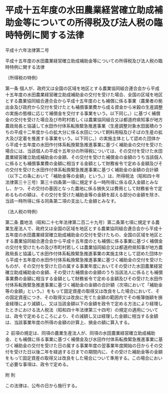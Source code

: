 # 平成十五年度の水田農業経営確立助成補助金等についての所得税及び法人税の臨時特例に関する法律

平成十六年法律第二号

平成十五年度の水田農業経営確立助成補助金等についての所得税及び法人税の臨時特例に関する法律

（所得税の特例）

第一条 個人が、政府又は全国の区域を地区とする農業協同組合連合会から平成十五年度の水田農業経営確立助成補助金の交付を受けた場合、全国の区域を地区とする農業協同組合連合会から平成十五年度のとも補償に係る事業（農業者の拠出金及び政府から交付を受けたとも補償事業費から成る資金から米穀の生産調整の実施の態様に応じて補償金を交付する事業をいう。以下同じ。）に基づく補償金の交付を受けた場合及び市町村若しくは農業協同組合又は都道府県知事が地方農政局長と協議して水田作付体系転換緊急推進事業（生産調整対象水田面積のうちの平成十二年度からの拡大分に係る水田について飼料用稲及びそばの生産の拡大及び定着を推進する事業をいう。以下同じ。）の実施主体として認めた団体から平成十五年度の水田作付体系転換緊急推進事業に基づく補助金の交付を受けた場合には、当該個人の平成十五年分の所得税については、その交付を受けた水田農業経営確立助成補助金の金額、その交付を受けた補償金の金額のうち当該個人に係るとも補償事業費の金額に相当する金額として財務省令で定める金額及びその交付を受けた水田作付体系転換緊急推進事業に基づく補助金の金額の合計額（以下この条において「補助金等の金額」という。）は、所得税法（昭和四十年法律第三十三号）第三十四条第一項に規定する一時所得に係る収入金額とみなし、かつ、その交付の基因となった農地に係る損失又は費用として財務省令で定めるものの額は、その交付を受けた補助金等の金額を超える部分の金額を除き、当該一時所得に係る同条第二項の支出した金額とみなす。

（法人税の特例）

第二条 農地法（昭和二十七年法律第二百二十九号）第二条第七項に規定する農業生産法人で、政府又は全国の区域を地区とする農業協同組合連合会から平成十五年度の水田農業経営確立助成補助金の交付を受けたもの、全国の区域を地区とする農業協同組合連合会から平成十五年度のとも補償に係る事業に基づく補償金の交付を受けたもの及び市町村若しくは農業協同組合又は都道府県知事が地方農政局長と協議して水田作付体系転換緊急推進事業の実施主体として認めた団体から平成十五年度の水田作付体系転換緊急推進事業に基づく補助金の交付を受けたものが、その交付を受けた日の属する事業年度においてその受けた水田農業経営確立助成補助金の金額、その受けた補償金の金額のうち当該法人に係るとも補償事業費の金額に相当する金額として財務省令で定める金額及びその受けた水田作付体系転換緊急推進事業に基づく補助金の金額の合計額（次項において「補助金等の金額」という。）をもって固定資産の取得又は改良をした場合において、その固定資産につき、その取得又は改良に充てた金額の範囲内でその帳簿価額を損金経理により減額し、又は当該金額以下の金額を政令で定める方法により経理したときにおける法人税法（昭和四十年法律第三十四号）の規定の適用については、政令で定めるところにより、その減額し又は経理した金額に相当する金額は、当該事業年度の所得の金額の計算上、損金の額に算入する。

２ 前項の規定は、同項の農業生産法人が、同項の水田農業経営確立助成補助金、とも補償に係る事業に基づく補償金及び水田作付体系転換緊急推進事業に基づく補助金の交付を受けた日の属する事業年度の翌事業年度開始の日からその交付を受けた日以後二年を経過する日までの期間内に、その受けた補助金等の金額をもって固定資産の取得又は改良をした場合について準用する。この場合において必要な事項は、政令で定める。

附 則

この法律は、公布の日から施行する。
